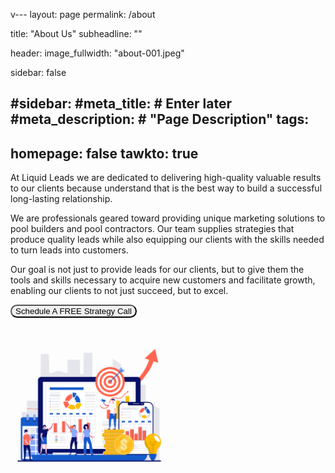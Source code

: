 v---
layout: page
permalink: /about

title: "About Us"
subheadline: ""

header:
    image_fullwidth: "about-001.jpeg"

sidebar: false

#sidebar: 
#meta_title: # Enter later
#meta_description: # "Page Description"
tags:
  - 

homepage: false
tawkto: true
---

At Liquid Leads we are dedicated to delivering high-quality valuable results to our clients because understand that is the best way to build a successful long-lasting relationship.

We are professionals geared toward providing unique marketing solutions to pool builders and pool contractors. Our team supplies strategies that produce quality leads while also equipping our clients with the skills needed to turn leads into customers.

Our goal is not just to provide leads for our clients, but to give them the tools and skills necessary to acquire new customers and facilitate growth, enabling our clients to not just succeed, but to excel.

<a href="https://calendly.com/mayowa-liquidleads/demo"><button id="about-cta1" style="border-radius: 12px">Schedule A FREE Strategy Call</button>

<div style="align-items: right">
  <img id="about-002"
      src="../images/about-002-copy.jpeg"
      alt="credit card machine"
      width="50%" height="auto"
      style="position: relative;"
      />
</div>
    